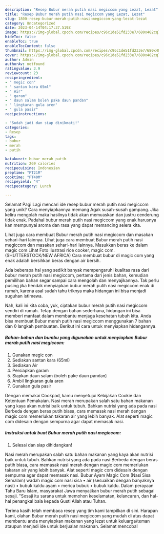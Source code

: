 ```yaml
---
description: "Resep Bubur merah putih nasi megiccom yang Lezat, Lezat"
title: "Resep Bubur merah putih nasi megiccom yang Lezat, Lezat"
slug: 1800-resep-bubur-merah-putih-nasi-megiccom-yang-lezat-lezat
category: Uncategorized
date: 2023-04-14T04:17:37.519Z
image: https://img-global.cpcdn.com/recipes/c96c1de51fd233e7/680x482cq70/bubur-merah-putih-nasi-megiccom-foto-resep-utama.jpg
hideToc: false
enableToc: true
enableTocContent: false
thumbnail: https://img-global.cpcdn.com/recipes/c96c1de51fd233e7/680x482cq70/bubur-merah-putih-nasi-megiccom-foto-resep-utama.jpg
cover: https://img-global.cpcdn.com/recipes/c96c1de51fd233e7/680x482cq70/bubur-merah-putih-nasi-megiccom-foto-resep-utama.jpg
author: Admin
authorAv: notfound
ratingvalue: 3.9
reviewcount: 23
recipeingredient:
- " megic con"
- " santan kara 65ml"
- " Air"
- " garam"
- " daun salam boleh pake daun pandan"
- " lingkaran gula aren"
- " gula pasir"
recipeinstructions:

- "Sudah jadi dan siap dinikmati!"
categories:
- Resep
tags:
- bubur
- merah
- putih

katakunci: bubur merah putih 
nutrition: 269 calories
recipecuisine: Indonesian
preptime: "PT21M"
cooktime: "PT40M"
recipeyield: "4"
recipecategory: Lunch

---
```



Selamat Pagi Lagi mencari ide resep bubur merah putih nasi megiccom yang unik? Cara menyiapkannya memang Agak susah-susah gampang. Jika keliru mengolah maka hasilnya tidak akan memuaskan dan justru cenderung tidak enak. Padahal bubur merah putih nasi megiccom yang enak harusnya kan mempunyai aroma dan rasa yang dapat memancing selera kita.


Lihat juga cara membuat Bubur merah putih nasi megiccom dan masakan sehari-hari lainnya. Lihat juga cara membuat Bubur merah putih nasi megiccom dan masakan sehari-hari lainnya. Masukkan beras ke dalam magic com Lihat Foto Ilustrasi rice cooker, magic com. (SHUTTERSTOCK/NEW AFRICA) Cara membuat bubur di magic com yang enak adalah bersihkan beras dengan air bersih.

Ada beberapa hal yang sedikit banyak mempengaruhi kualitas rasa dari bubur merah putih nasi megiccom, pertama dari jenis bahan, kemudian pemilihan bahan segar sampai cara mengolah dan menyajikannya. Tak perlu pusing jika hendak menyiapkan bubur merah putih nasi megiccom enak di rumah, karena asal sudah tahu triknya maka hidangan ini bisa menjadi suguhan istimewa.


Nah, kali ini kita coba, yuk, ciptakan bubur merah putih nasi megiccom sendiri di rumah. Tetap dengan bahan sederhana, hidangan ini bisa memberi manfaat dalam membantu menjaga kesehatan tubuh kita. Anda bisa membuat Bubur merah putih nasi megiccom menggunakan 7 bahan dan 0 langkah pembuatan. Berikut ini cara untuk menyiapkan hidangannya.

<!--inarticleads1-->

##### Bahan-bahan dan bumbu yang digunakan untuk menyiapkan Bubur merah putih nasi megiccom:

1. Gunakan  megic con
1. Sediakan  santan kara (65ml)
1. Sediakan  Air
1. Persiapkan  garam
1. Siapkan  daun salam (boleh pake daun pandan)
1. Ambil  lingkaran gula aren
1. Gunakan  gula pasir


Dengan memakai Cookpad, kamu menyetujui Kebijakan Cookie dan Ketentuan Pemakaian. Nasi merah merupakan salah satu bahan makanan yang kaya akan nutrisi baik untuk tubuh. Bahkan nutrisi yang ada pada nasi Berbeda dengan beras putih biasa, cara memasak nasi merah dengan magic com memerlukan takaran air yang lebih banyak. Alat seperti magic com didesain dengan sempurna agar dapat memasak nasi. 

<!--inarticleads2-->

##### Instruksi untuk buat Bubur merah putih nasi megiccom:


1. Selesai dan siap dihidangkan!

Nasi merah merupakan salah satu bahan makanan yang kaya akan nutrisi baik untuk tubuh. Bahkan nutrisi yang ada pada nasi Berbeda dengan beras putih biasa, cara memasak nasi merah dengan magic com memerlukan takaran air yang lebih banyak. Alat seperti magic com didesain dengan sempurna agar dapat memasak nasi. Bubur Ayam Magic Com (Nasi Sisa Semalam) wadah magic com nasi sisa • air (sesuaikan dengan banyaknya nasi) • bubuk kaldu ayam • merica bubuk • bubuk kaldu. Dalam perayaan Tahu Baru Islam, masyarakat Jawa menyajikan bubur merah putih sebagai sesaji. &#34;Sesaji itu sarana untuk memohon keselamatan, kelancaran, dan hal-hal penangkal bala kepada Gusti Allah atau Tuhan. 

Terima kasih telah membaca resep yang tim kami tampilkan di sini. Harapan kami, olahan Bubur merah putih nasi megiccom yang mudah di atas dapat membantu anda menyiapkan makanan yang lezat untuk keluarga/teman ataupun menjadi ide untuk berjualan makanan. Selamat mencoba!
